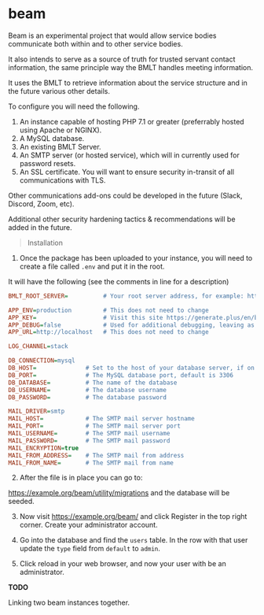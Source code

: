 beam
===

Beam is an experimental project that would allow service bodies communicate both within and to other service bodies.  

It also intends to serve as a source of truth for trusted servant contact information, the same principle way the BMLT handles meeting information.

It uses the BMLT to retrieve information about the service structure and in the future various other details.

To configure you will need the following.

1) An instance capable of hosting PHP 7.1 or greater (preferrably hosted using Apache or NGINX).
2) A MySQL database.
3) An existing BMLT Server.
4) An SMTP server (or hosted service), which will in currently used for password resets.
5) An SSL certificate.  You will want to ensure security in-transit of all communications with TLS.

Other communications add-ons could be developed in the future (Slack, Discord, Zoom, etc).

Additional other security hardening tactics & recommendations will be added in the future.

>Installation

1. Once the package has been uploaded to your instance, you will need to create a file called `.env` and put it in the root.

It will have the following (see the comments in line for a description)

```ini
BMLT_ROOT_SERVER=          # Your root server address, for example: https://example.org/main_server

APP_ENV=production         # This does not need to change
APP_KEY=                   # Visit this site https://generate.plus/en/base64 and generate a random base64 value and populate as "base64:value"
APP_DEBUG=false            # Used for additional debugging, leaving as false for production
APP_URL=http://localhost   # This does not need to change

LOG_CHANNEL=stack

DB_CONNECTION=mysql
DB_HOST=              # Set to the host of your database server, if on the same instance put as localhost
DB_PORT=              # The MySQL database port, default is 3306
DB_DATABASE=          # The name of the database
DB_USERNAME=          # The database username
DB_PASSWORD=          # The database password

MAIL_DRIVER=smtp
MAIL_HOST=            # The SMTP mail server hostname
MAIL_PORT=            # The SMTP mail server port
MAIL_USERNAME=        # The SMTP mail username
MAIL_PASSWORD=        # The SMTP mail password
MAIL_ENCRYPTION=true
MAIL_FROM_ADDRESS=    # The SMTP mail from address
MAIL_FROM_NAME=       # The SMTP mail from name
```

2. After the file is in place you can go to:

https://example.org/beam/utility/migrations and the database will be seeded.

3. Now visit https://example.org/beam/ and click Register in the top right corner.  Create your administrator account.

4. Go into the database and find the `users` table.  In the row with that user update the `type` field from `default` to `admin`.

5. Click reload in your web browser, and now your user with be an administrator.

**TODO**

Linking two beam instances together.
